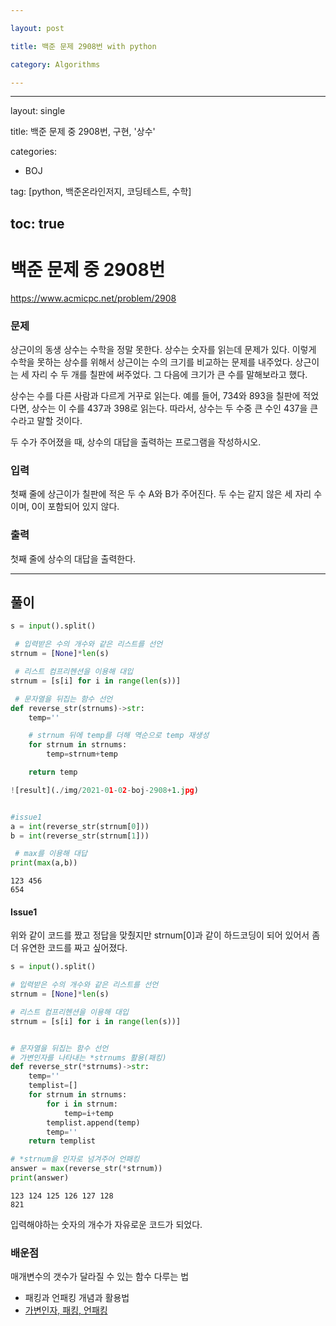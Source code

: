 ```yaml
---

layout: post

title: 백준 문제 2908번 with python

category: Algorithms

---
```

---
layout: single

title: 백준 문제 중 2908번, 구현, '상수'

categories:
  - BOJ

tag: [python, 백준온라인저지, 코딩테스트, 수학]

toc: true
---

# 백준 문제 중 2908번
https://www.acmicpc.net/problem/2908

### 문제

상근이의 동생 상수는 수학을 정말 못한다. 상수는 숫자를 읽는데 문제가 있다. 이렇게 수학을 못하는 상수를 위해서 상근이는 수의 크기를 비교하는 문제를 내주었다. 상근이는 세 자리 수 두 개를 칠판에 써주었다. 그 다음에 크기가 큰 수를 말해보라고 했다.

상수는 수를 다른 사람과 다르게 거꾸로 읽는다. 예를 들어, 734와 893을 칠판에 적었다면, 상수는 이 수를 437과 398로 읽는다. 따라서, 상수는 두 수중 큰 수인 437을 큰 수라고 말할 것이다.

두 수가 주어졌을 때, 상수의 대답을 출력하는 프로그램을 작성하시오.

### 입력

첫째 줄에 상근이가 칠판에 적은 두 수 A와 B가 주어진다. 두 수는 같지 않은 세 자리 수이며, 0이 포함되어 있지 않다.

### 출력

첫째 줄에 상수의 대답을 출력한다.

---
## 풀이

```python
s = input().split()

 # 입력받은 수의 개수와 같은 리스트를 선언
strnum = [None]*len(s)

 # 리스트 컴프리헨션을 이용해 대입
strnum = [s[i] for i in range(len(s))]

 # 문자열을 뒤집는 함수 선언
def reverse_str(strnums)->str:
    temp=''

    # strnum 뒤에 temp를 더해 역순으로 temp 재생성
    for strnum in strnums:
        temp=strnum+temp

    return temp

![result](./img/2021-01-02-boj-2908+1.jpg)


#issue1
a = int(reverse_str(strnum[0]))
b = int(reverse_str(strnum[1]))

 # max를 이용해 대답
print(max(a,b))
```

    123 456
    654



#### Issue1
위와 같이 코드를 짰고 정답을 맞췄지만 strnum[0]과 같이 하드코딩이 되어 있어서 좀더 유연한 코드를 짜고 싶어졌다.


```python
s = input().split()

# 입력받은 수의 개수와 같은 리스트를 선언
strnum = [None]*len(s)

# 리스트 컴프리헨션을 이용해 대입
strnum = [s[i] for i in range(len(s))]


# 문자열을 뒤집는 함수 선언 
# 가변인자를 나타내는 *strnums 활용(패킹)
def reverse_str(*strnums)->str:
    temp=''
    templist=[]
    for strnum in strnums:
        for i in strnum:
            temp=i+temp
        templist.append(temp)
        temp=''
    return templist

# *strnum을 인자로 넘겨주어 언패킹
answer = max(reverse_str(*strnum))
print(answer)
```

    123 124 125 126 127 128
    821


입력해야하는 숫자의 개수가 자유로운 코드가 되었다.

### 배운점

매개변수의 갯수가 달라질 수 있는 함수 다루는 법
- 패킹과 언패킹 개념과 활용법
- [가변인자, 패킹, 언패킹](https://chrisjune-13837.medium.com/python-%EA%B0%80%EB%B3%80%EC%9D%B8%EC%9E%90-%ED%8C%A8%ED%82%B9-%EC%96%B8%ED%8C%A8%ED%82%B9-a47ee2cdcac3)
